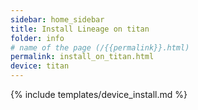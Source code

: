 ```yaml
---
sidebar: home_sidebar
title: Install Lineage on titan
folder: info
# name of the page (/{{permalink}}.html)
permalink: install_on_titan.html
device: titan
---
```

{% include templates/device_install.md %}
